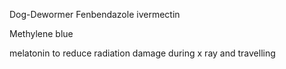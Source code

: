 Dog-Dewormer Fenbendazole ivermectin

Methylene blue

melatonin to reduce radiation damage during x ray and travelling
